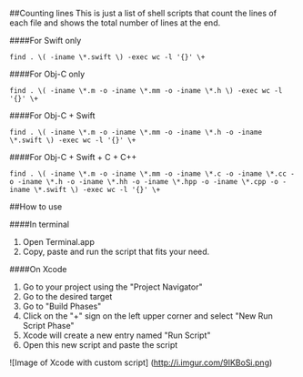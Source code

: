 ##Counting lines
This is just a list of shell scripts that count the lines of each file and shows the total number of lines at the end.

####For Swift only
```
find . \( -iname \*.swift \) -exec wc -l '{}' \+
```

####For Obj-C only
```
find . \( -iname \*.m -o -iname \*.mm -o -iname \*.h \) -exec wc -l '{}' \+
```

####For Obj-C + Swift
```
find . \( -iname \*.m -o -iname \*.mm -o -iname \*.h -o -iname \*.swift \) -exec wc -l '{}' \+
```

####For Obj-C + Swift + C + C++
```
find . \( -iname \*.m -o -iname \*.mm -o -iname \*.c -o -iname \*.cc -o -iname \*.h -o -iname \*.hh -o -iname \*.hpp -o -iname \*.cpp -o -iname \*.swift \) -exec wc -l '{}' \+
```

##How to use

####In terminal
1. Open Terminal.app
2. Copy, paste and run the script that fits your need.


####On Xcode
1. Go to your project using the "Project Navigator"
2. Go to the desired target
3. Go to "Build Phases"
4. Click on the "+" sign on the left upper corner and select "New Run Script Phase"
5. Xcode will create a new entry named "Run Script"
6. Open this new script and paste the script

![Image of Xcode with custom script]
(http://i.imgur.com/9IKBoSi.png)
